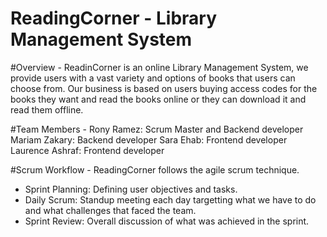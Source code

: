 # ReadingCorner - Library Management System


#Overview - 
ReadinCorner is an online Library Management System, we provide users with a vast variety and options of books that users can choose from.
Our business is based on users buying access codes for the books they want and read the books online or they can download it and read them offline.


#Team Members - 
Rony Ramez: Scrum Master and Backend developer
Mariam Zakary: Backend developer
Sara Ehab: Frontend developer
Laurence Ashraf: Frontend developer


#Scrum Workflow - 
ReadingCorner follows the agile scrum technique. 
- Sprint Planning: Defining user objectives and tasks.
- Daily Scrum: Standup meeting each day targetting what we have to do and what challenges that faced the team.
- Sprint Review: Overall discussion of what was achieved in the sprint.
